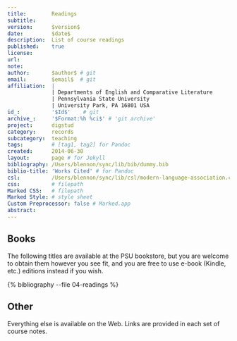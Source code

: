 ```yaml
---
title:        Readings
subtitle:     
version:      $version$
date:         $date$
description:  List of course readings
published:    true
license:      
url:          
note:         
author:       $author$ # git
email:        $email$  # git
affiliation:  | 
              | Departments of English and Comparative Literature
              | Pennsylvania State University
              | University Park, PA 16801 USA
id_:          '$Id$'    # git
archive_:     '$Format:%h %ci$' # 'git archive'
project:      digstud
category:     records
subcategory:  teaching
tags:         # [tag1, tag2] for Pandoc
created:      2014-06-30
layout:       page # for Jekyll
bibliography: /Users/blennon/sync/lib/bib/dummy.bib
biblio-title: 'Works Cited' # for Pandoc
csl:          /Users/blennon/sync/lib/csl/modern-language-association.csl
css:          # filepath
Marked CSS:   # filepath
Marked Style: # style sheet
Custom Preprocessor: false # Marked.app
abstract:     
---
```


## Books

The following titles are available at the PSU bookstore, but you are welcome to obtain them however you see fit, and you are free to use e-book (Kindle, etc.) editions instead if you wish.

{% bibliography --file 04-readings %}

## Other

Everything else is available on the Web. Links are provided in each set of course notes.
